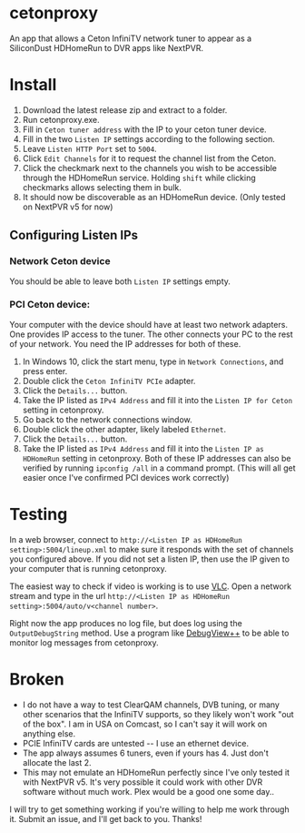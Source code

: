# cetonproxy
An app that allows a Ceton InfiniTV network tuner to appear as a SiliconDust HDHomeRun to DVR apps like NextPVR.

# Install
1. Download the latest release zip and extract to a folder.
2. Run cetonproxy.exe.
3. Fill in `Ceton tuner address` with the IP to your ceton tuner device.
4. Fill in the two `Listen IP` settings according to the following section.
5. Leave `Listen HTTP Port` set to `5004`.
6. Click `Edit Channels` for it to request the channel list from the Ceton.
7. Click the checkmark next to the channels you wish to be accessible through the HDHomeRun service.  Holding `shift` while clicking checkmarks allows selecting them in bulk.
8. It should now be discoverable as an HDHomeRun device.  (Only tested on NextPVR v5 for now)

## Configuring Listen IPs
### Network Ceton device
You should be able to leave both `Listen IP` settings empty.  
### PCI Ceton device:
Your computer with the device should have at least two network adapters.  One provides IP access to the tuner.  The other connects your PC to the rest of your network.  You need the IP addresses for both of these.  
1.  In Windows 10, click the start menu, type in `Network Connections`, and press enter.
2.  Double click the `Ceton InfiniTV PCIe` adapter.
3.  Click the `Details...` button.
4.  Take the IP listed as `IPv4 Address` and fill it into the `Listen IP for Ceton` setting in cetonproxy.
5.  Go back to the network connections window.
6.  Double click the other adapter, likely labeled `Ethernet`.
7.  Click the `Details...` button.
8.  Take the IP listed as `IPv4 Address` and fill it into the `Listen IP as HDHomeRun` setting in cetonproxy.
Both of these IP addresses can also be verified by running `ipconfig /all` in a command prompt.  (This will all get easier once I've confirmed PCI devices work correctly)

# Testing
In a web browser, connect to `http://<Listen IP as HDHomeRun setting>:5004/lineup.xml` to make sure it responds with the set of channels you configured above.  If you did not set a listen IP, then use the IP given to your computer that is running cetonproxy.

The easiest way to check if video is working is to use [VLC](https://www.videolan.org/index.html).  Open a network stream and type in the url `http://<Listen IP as HDHomeRun setting>:5004/auto/v<channel number>`.

Right now the app produces no log file, but does log using the `OutputDebugString` method.  Use a program like [DebugView++](https://github.com/CobaltFusion/DebugViewPP/releases) to be able to monitor log messages from cetonproxy.

# Broken
- I do not have a way to test ClearQAM channels, DVB tuning, or many other scenarios that the InfiniTV supports, so they likely won't work "out of the box".  I am in USA on Comcast, so I can't say it will work on anything else.
- PCIE InfiniTV cards are untested -- I use an ethernet device.
- The app always assumes 6 tuners, even if yours has 4.  Just don't allocate the last 2.
- This may not emulate an HDHomeRun perfectly since I've only tested it with NextPVR v5.  It's very possible it could work with other DVR software without much work.  Plex would be a good one some day..

I will try to get something working if you're willing to help me work through it.  Submit an issue, and I'll get back to you.  Thanks!
